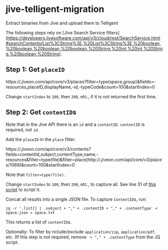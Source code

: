 # jive-telligent-migration
Extract binaries from Jive and upload them to Telligent

The following steps rely on [Jive Search Service filters](https://developers.jivesoftware.com/api/v3/cloud/rest/SearchService.html#searchContents(List%3CString%3E,%20List%3CString%3E,%20boolean,%20boolean,%20boolean,%20boolean,%20String,%20int,%20int,%20String,%20boolean,%20String).

## Step 1: Get `placeID`
https://<yourinstance>.jiveon.com/api/core/v3/places?filter=type(space,group)&fields=-resources,placeID,displayName,-id,-typeCode&count=100&startIndex=0

Change `startIndex` to `100`, then `200`, etc., if it is not returned the first time.


## Step 2: Get `contentID`s
Note that in the Jive API there is an `id` and a `contentID`. `contentID` is required, not `id`.

Add the `placeID` in the `place` filter:

https://<yourinstance>.jiveon.com/api/core/v3/contents?fields=contentId,subject,contentType,name,-resources&filter=type(file)&filter=place(http://<yourinstance>.jiveon.com/api/core/v3/places/1069)&count=100&startIndex=0

Note that `filter=type(file)`.

Change `startIndex` to `100`, then `200`, etc., to capture all. See line 31 of [this script](https://github.com/cedar-ave/jive-data-extract/blob/master/extract-api.sh) to script it.

Concat all results into a single JSON file. To capture `ContentID`s, run:

```
jq -r '.list[] | .subject + "," + .contentID + "," + .contentType' < space.json > space.txt
```

This returns a list of `contentID`s.

Optionally: To filter by nclude/exclude `application/zip`, `application/pdf`, etc. (If this step is not required, remove ` + "," + .contentType` from the JQ script.

